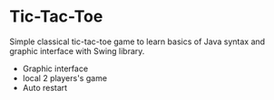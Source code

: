 # Tic-Tac-Toe
Simple classical tic-tac-toe game to learn basics of Java syntax 
and graphic interface with Swing library.

- Graphic interface
- local 2 players's game
- Auto restart
